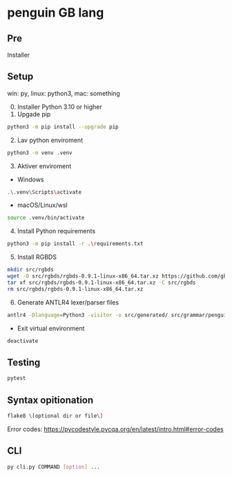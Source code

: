 # penguin GB lang

## Pre

Installer 



## Setup

win: py, linux: python3, mac: something

0. Installer Python 3.10 or higher
1. Upgade pip
```bash
python3 -m pip install --upgrade pip
```
2. Lav python enviroment
```bash
python3 -m venv .venv
```
3. Aktiver enviroment
  - Windows
```bash
.\.venv\Scripts\activate
```
  - macOS/Linux/wsl
```bash
source .venv/bin/activate
```
4. Install Python requirements
```bash
python3 -m pip install -r .\requirements.txt
```
5. Install RGBDS
```bash
mkdir src/rgbds
wget -O src/rgbds/rgbds-0.9.1-linux-x86_64.tar.xz https://github.com/gbdev/rgbds/releases/download/v0.9.1/rgbds-0.9.1-linux-x86_64.tar.xz
tar xf src/rgbds/rgbds-0.9.1-linux-x86_64.tar.xz -C src/rgbds
rm src/rgbds/rgbds-0.9.1-linux-x86_64.tar.xz
```
6. Generate ANTLR4 lexer/parser files
```bash
antlr4 -Dlanguage=Python3 -visitor -o src/generated/ src/grammar/penguin.g4
```


- Exit virtual environment
```bash
deactivate
```

## Testing
```bash
pytest
```

## Syntax opitionation
```bash
flake8 \[optional dir or file\]
```
Error codes: https://pycodestyle.pycqa.org/en/latest/intro.html#error-codes

## CLI
```bash
py cli.py COMMAND [option] ...
```

